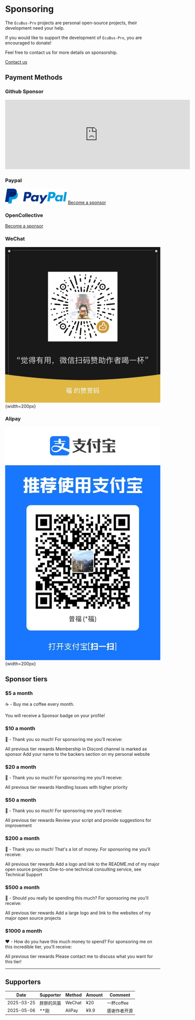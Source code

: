 # Sponsoring

The `EcuBus-Pro` projects are personal open-source projects, their development need your help.

If you would like to support the development of `EcuBus-Pro`, you are encouraged to donate!

Feel free to contact us for more details on sponsorship.

[Contact us](./contact.md)

## Payment Methods

### Github Sponsor

<iframe src="https://github.com/sponsors/frankie-zeng/card" title="Sponsor frankie-zeng" height="225" width="600" style="border: 0;"></iframe>

### Paypal

![alt text](paypal.png)
[Become a sponsor](https://paypal.me/zengfrankie)

### OpenCollective

[Become a sponsor](https://opencollective.com/ecubus)

### WeChat

![alipay](wechat.jpg){width=200px}

### Alipay

![alipay](alipay.jpg){width=200px}

## Sponsor tiers

### $5 a month

☕️ - Buy me a coffee every month.

You will receive a Sponsor badge on your profile!

### $10 a month

🙏 - Thank you so much! For sponsoring me you'll receive:

All previous tier rewards
Membership in Discord channel is marked as sponsor
Add your name to the backers section on my personal website

### $20 a month

🍨 - Thank you so much! For sponsoring me you'll receive:

All previous tier rewards
Handling Issues with higher priority

### $50 a month

🐹 - Thank you so much! For sponsoring me you'll receive:

All previous tier rewards
Review your script and provide suggestions for improvement

### $200 a month

🐴 - Thank you so much! That's a lot of money. For sponsoring me you'll receive:

All previous tier rewards
Add a logo and link to the README.md of my major open source projects
One-to-one technical consulting service, see Technical Support

### $500 a month

🐬 - Should you really be spending this much? For sponsoring me you'll receive:

All previous tier rewards
Add a large logo and link to the websites of my major open source projects

### $1000 a month

❤️ - How do you have this much money to spend? For sponsoring me on this incredible tier, you'll receive:

All previous tier rewards
Please contact me to discuss what you want for this tier!

---

## Supporters

| Date | Supporter | Method | Amount | Comment |
| --- | --- | --- | --- | --- |
| 2025-03-25 | 胖胖的风笛 | WeChat | ¥20 | 一杯coffee |
| 2025-05-06 | **刚 | AliPay | ¥9.9 | 感谢作者开源 |
